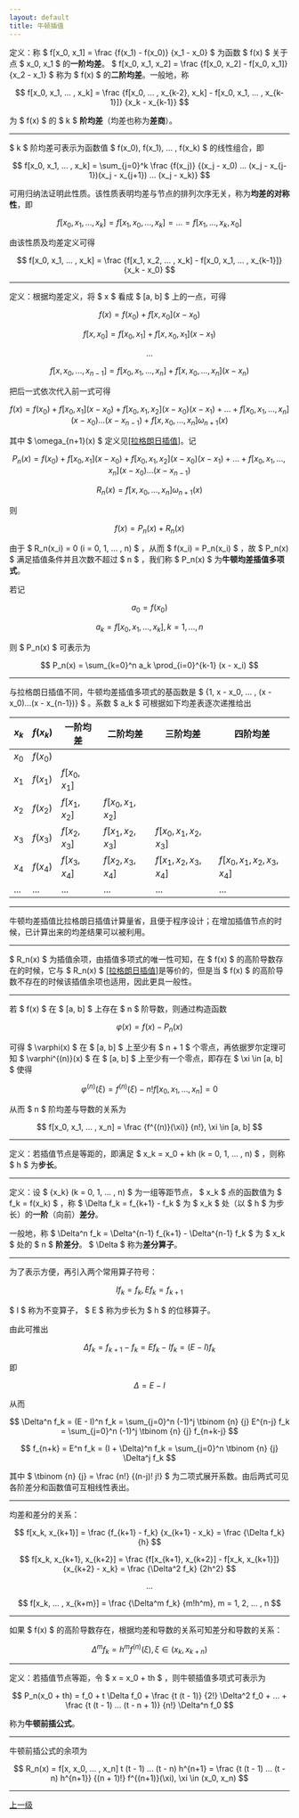 ```yaml
---
layout: default
title: 牛顿插值
---
```


定义：称 $ f[x_0, x_1] = \frac {f(x_1) - f(x_0)} {x_1 - x_0} $ 为函数 $ f(x) $ 关于点 $ x_0, x_1 $ 的**一阶均差**。 $ f[x_0, x_1, x_2] = \frac {f[x_0, x_2] - f[x_0, x_1]} {x_2 - x_1} $ 称为 $ f(x) $ 的**二阶均差**。一般地，称

$$
f[x_0, x_1, ... , x_k] = \frac {f[x_0, ... , x_{k-2}, x_k] - f[x_0, x_1, ... , x_{k-1}]} {x_k - x_{k-1}}
$$

为 $ f(x) $ 的 $ k $ **阶均差**（均差也称为**差商**）。

* * *

$ k $ 阶均差可表示为函数值 $ f(x_0), f(x_1), ... , f(x_k) $ 的线性组合，即

$$
f[x_0, x_1, ... , x_k] = \sum_{j=0}^k \frac {f(x_j)} {(x_j - x_0) ... (x_j - x_{j-1})(x_j - x_{j+1}) ... (x_j - x_k)}
$$

可用归纳法证明此性质。该性质表明均差与节点的排列次序无关，称为**均差的对称性**，即

$$
f[x_0, x_1, ... , x_k] = f[x_1, x_0, ... , x_k] = ... = f[x_1, ... , x_k, x_0]
$$

由该性质及均差定义可得

$$
f[x_0, x_1, ... , x_k] = \frac {f[x_1, x_2, ... , x_k] - f[x_0, x_1, ... , x_{k-1}]} {x_k - x_0}
$$

* * *

定义：根据均差定义，将 $ x $ 看成 $ [a, b] $ 上的一点，可得

$$
f(x) = f(x_0) + f[x, x_0] (x - x_0)
$$

$$
f[x, x_0] = f[x_0, x_1] + f[x, x_0, x_1] (x - x_1)
$$

$$
...
$$

$$
f[x, x_0, ... , x_{n-1}] = f[x_0, x_1, ... , x_n] + f[x, x_0, ... , x_n] (x - x_n)
$$

把后一式依次代入前一式可得

$$
f(x) = f(x_0) + f[x_0, x_1] (x - x_0) + f[x_0, x_1, x_2] (x - x_0) (x - x_1) + ... + f[x_0, x_1, ... , x_n] (x - x_0) ... (x - x_{n-1}) + f[x, x_0, ... , x_n] \omega_{n+1}(x)
$$

其中 $ \omega_{n+1}(x) $ 定义见[[拉格朗日插值](./../Lagrange_polynomial/index.html)]。记

$$
P_n(x) = f(x_0) + f[x_0, x_1] (x - x_0) + f[x_0, x_1, x_2] (x - x_0) (x - x_1) + ... + f[x_0, x_1, ... , x_n] (x - x_0) ... (x - x_{n-1})
$$

$$
R_n(x) = f[x, x_0, ... , x_n] \omega_{n+1}(x)
$$

则

$$
f(x) = P_n(x) + R_n(x)
$$

由于 $ R_n(x_i) = 0 (i = 0, 1, ... , n) $ ，从而 $ f(x_i) = P_n(x_i) $ ，故 $ P_n(x) $ 满足插值条件并且次数不超过 $ n $ ，我们称 $ P_n(x) $ 为**牛顿均差插值多项式**。

若记

$$
a_0 = f(x_0)
$$

$$
a_k = f[x_0, x_1, ... , x_k], k = 1, ... , n
$$

则 $ P_n(x) $ 可表示为

$$
P_n(x) = \sum_{k=0}^n a_k \prod_{i=0}^{k-1} (x - x_i)
$$

* * *

与拉格朗日插值不同，牛顿均差插值多项式的基函数是 $ \{1, x - x_0, ... , (x - x_0)...(x - x_{n-1})\} $ 。系数 $ a_k $ 可根据如下均差表逐次递推给出

| $x_k$ | $f(x_k)$ | 一阶均差      | 二阶均差           | 三阶均差                | 四阶均差                     |
| ----- | -------- | ------------- | ------------------ | ----------------------- | ---------------------------- |
| $x_0$ | $f(x_0)$ |               |                    |                         |                              |
| $x_1$ | $f(x_1)$ | $f[x_0, x_1]$ |                    |                         |                              |
| $x_2$ | $f(x_2)$ | $f[x_1, x_2]$ | $f[x_0, x_1, x_2]$ |                         |                              |
| $x_3$ | $f(x_3)$ | $f[x_2, x_3]$ | $f[x_1, x_2, x_3]$ | $f[x_0, x_1, x_2, x_3]$ |                              |
| $x_4$ | $f(x_4)$ | $f[x_3, x_4]$ | $f[x_2, x_3, x_4]$ | $f[x_1, x_2, x_3, x_4]$ | $f[x_0, x_1, x_2, x_3, x_4]$ |
| $...$ | $...$    | $...$         | $...$              | $...$                   | $...$                        |

* * *

牛顿均差插值比拉格朗日插值计算量省，且便于程序设计；在增加插值节点的时候，已计算出来的均差结果可以被利用。

* * *

$ R_n(x) $ 为插值余项，由插值多项式的唯一性可知，在 $ f(x) $ 的高阶导数存在的时候，它与 $ R_n(x) $ [[拉格朗日插值](./../Lagrange_polynomial/index.html)]是等价的，但是当 $ f(x) $ 的高阶导数不存在的时候该插值余项也适用，因此更具一般性。

* * *

若 $ f(x) $ 在 $ [a, b] $ 上存在 $ n $ 阶导数，则通过构造函数

$$
\varphi(x) = f(x) - P_n(x)
$$

可得 $ \varphi(x) $ 在 $ [a, b] $ 上至少有 $ n + 1 $ 个零点，再依据罗尔定理可知 $ \varphi^{(n)}(x) $ 在 $ [a, b] $ 上至少有一个零点，即存在 $ \xi \in [a, b] $ 使得

$$
\varphi^{(n)}(\xi) = f^{(n)}(\xi) - n! f[x_0, x_1, ... , x_n] = 0
$$

从而 $ n $ 阶均差与导数的关系为

$$
f[x_0, x_1, ... , x_n] = \frac {f^{(n)}(\xi)} {n!}, \xi \in [a, b]
$$

* * *

定义：若插值节点是等距的，即满足 $ x_k = x_0 + kh (k = 0, 1, ... , n) $ ，则称 $ h $ 为**步长**。

* * *

定义：设 $ \{x_k\} (k = 0, 1, ... , n) $ 为一组等距节点， $ x_k $ 点的函数值为 $ f_k = f(x_k) $ ，称 $ \Delta f_k = f_{k+1} - f_k $ 为 $ x_k $ 处（以 $ h $ 为步长）的**一阶**（向前）**差分**。

一般地，称 $ \Delta^n f_k = \Delta^{n-1} f_{k+1} - \Delta^{n-1} f_k $ 为 $ x_k $ 处的 $ n $ **阶差分**。 $ \Delta $ 称为**差分算子**。

* * *

为了表示方便，再引入两个常用算子符号：

$$
I f_k = f_k, E f_k = f_{k+1}
$$

$ I $ 称为不变算子， $ E $ 称为步长为 $ h $ 的位移算子。

由此可推出

$$
\Delta f_k = f_{k+1} - f_k = E f_k - I f_k = (E - I) f_k
$$

即

$$
\Delta = E - I
$$

从而

$$
\Delta^n f_k = (E - I)^n f_k = \sum_{j=0}^n (-1)^j \tbinom {n} {j} E^{n-j} f_k = \sum_{j=0}^n (-1)^j \tbinom {n} {j} f_{n+k-j}
$$

$$
f_{n+k} = E^n f_k = (I + \Delta)^n f_k = \sum_{j=0}^n \tbinom {n} {j} \Delta^j f_k
$$

其中 $ \tbinom {n} {j} = \frac {n!} {(n-j)! j!} $ 为二项式展开系数。由后两式可见各阶差分和函数值可互相线性表出。

* * *

均差和差分的关系：

$$
f[x_k, x_{k+1}] = \frac {f_{k+1} - f_k} {x_{k+1} - x_k} = \frac {\Delta f_k} {h}
$$

$$
f[x_k, x_{k+1}, x_{k+2}] = \frac {f[x_{k+1}, x_{k+2}] - f[x_k, x_{k+1}]} {x_{k+2} - x_k} = \frac {\Delta^2 f_k} {2h^2}
$$

$$
...
$$

$$
f[x_k, ... , x_{k+m}] = \frac {\Delta^m f_k} {m!h^m}, m = 1, 2, ... , n
$$

* * *

如果 $ f(x) $ 的高阶导数存在，根据均差和导数的关系可知差分和导数的关系：

$$
\Delta^m f_k = h^m f^{(n)}(\xi), \xi \in (x_k, x_{k+n})
$$

* * *

定义：若插值节点等距，令 $ x = x_0 + th $ ，则牛顿插值多项式可表示为

$$
P_n(x_0 + th) = f_0 + t \Delta f_0 + \frac {t (t - 1)} {2!} \Delta^2 f_0 + ... + \frac {t (t - 1) ... (t - n + 1)} {n!} \Delta^n f_0
$$

称为**牛顿前插公式**。

* * *

牛顿前插公式的余项为

$$
R_n(x) = f[x, x_0, ... , x_n] t (t - 1) ... (t - n) h^{n+1} = \frac {t (t - 1) ... (t - n) h^{n+1}} {(n + 1)!} f^{(n+1)}(\xi), \xi \in (x_0, x_n)
$$

* * *

[上一级](./../index.html)
